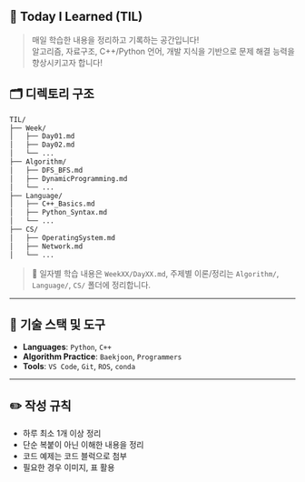 ## 📘 Today I Learned (TIL)

> 매일 학습한 내용을 정리하고 기록하는 공간입니다!  
> 알고리즘, 자료구조, C++/Python 언어, 개발 지식을 기반으로 문제 해결 능력을 향상시키고자 합니다!

## 🗂️ 디렉토리 구조

```bash
TIL/
├── Week/
│   ├── Day01.md
│   ├── Day02.md
│   └── ...
├── Algorithm/
│   ├── DFS_BFS.md
│   ├── DynamicProgramming.md
│   └── ...
├── Language/
│   ├── C++_Basics.md
│   ├── Python_Syntax.md
│   └── ...
├── CS/
│   ├── OperatingSystem.md
│   ├── Network.md
│   └── ...
````

> 📌 일자별 학습 내용은 `WeekXX/DayXX.md`,
> 주제별 이론/정리는 `Algorithm/`, `Language/`, `CS/` 폴더에 정리합니다.

---

## 🔧 기술 스택 및 도구

* **Languages**: `Python`, `C++`
* **Algorithm Practice**: `Baekjoon`, `Programmers`
* **Tools**: `VS Code`, `Git`, `ROS`, `conda`

---

## ✏️ 작성 규칙

* 하루 최소 1개 이상 정리
* 단순 복붙이 아닌 이해한 내용을 정리
* 코드 예제는 코드 블럭으로 첨부
* 필요한 경우 이미지, 표 활용

